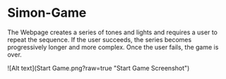 # Simon-Game
The Webpage creates a series of tones and lights and requires a user to repeat the sequence. If the user succeeds, the series becomes progressively longer and more complex. Once the user fails, the game is over.

![Alt text](Start Game.png?raw=true "Start Game Screenshot")
